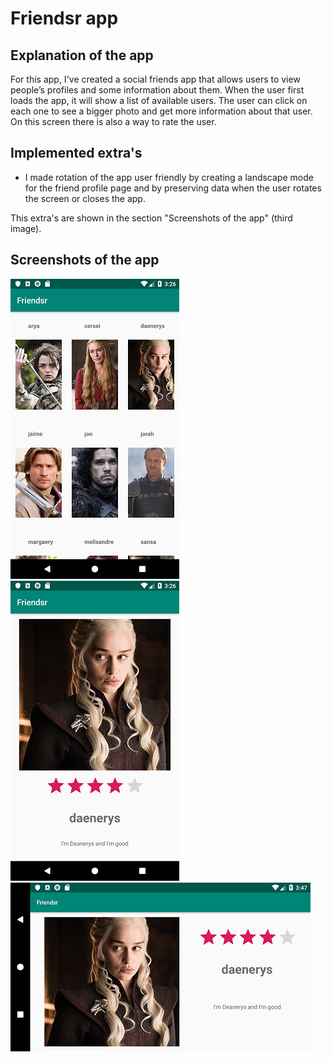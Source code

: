 # Friendsr app

## Explanation of the app
For this app, I've created a social friends app that allows users to view people’s profiles and some information about them. When the user first loads the app, it will show a list of available users. The user can click on each one to see a bigger photo and get more information about that user. On this screen there is also a way to rate the user.

## Implemented extra's
- I made rotation of the app user friendly by creating a landscape mode for the friend profile page and by preserving data when the user rotates the screen or closes the app.

This extra's are shown in the section "Screenshots of the app" (third image).

## Screenshots of the app
![](https://github.com/Huikie/Friendsr/blob/master/doc/friend_list.png)
![](https://github.com/Huikie/Friendsr/blob/master/doc/friend.png)
![](https://github.com/Huikie/Friendsr/blob/master/doc/friend_lnd.png)
